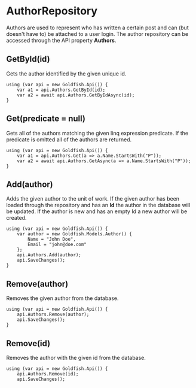 # AuthorRepository

Authors are used to represent who has written a certain post and can (but doesn't have to) be attached to a user login. The author repository can be accessed through the API property **Authors**.

## GetById(id)

Gets the author identified by the given unique id.

	using (var api = new Goldfish.Api()) {
		var a1 = api.Authors.GetById(id);
		var a2 = await api.Authors.GetByIdAsync(id);
	}
	
## Get(predicate = null)

Gets all of the authors matching the given linq expression predicate. If the predicate is omitted all of the authors are returned. 

	using (var api = new Goldfish.Api()) {
		var a1 = api.Authors.Get(a => a.Name.StartsWith("P"));
		var a2 = await api.Authors.GetAsync(a => a.Name.StartsWith("P"));
	}
	
## Add(author)

Adds the given author to the unit of work. If the given author has been loaded through the repository and has an **Id** the author in the database will be updated. If the author is new and has an empty Id a new author will be created.

	using (var api = new Goldfish.Api()) {
		var author = new Goldfish.Models.Author() {
			Name = "John Doe",
			Email = "john@doe.com"
		};
		api.Authors.Add(author);
		api.SaveChanges();
	}
	
## Remove(author)

Removes the given author from the database.

	using (var api = new Goldfish.Api()) {
		api.Authors.Remove(author);
		api.SaveChanges();
	}

## Remove(id)

Removes the author with the given id from the database.

	using (var api = new Goldfish.Api()) {
		api.Authors.Remove(id);
		api.SaveChanges();
